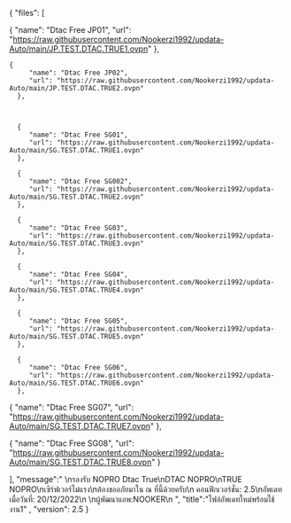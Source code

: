 {
   "files": [   

{
         "name": "Dtac​ Free JP01",
         "url": "https://raw.githubusercontent.com/Nookerzi1992/updata-Auto/main/JP.TEST.DTAC.TRUE1.ovpn"
      },
      
    {
         "name": "Dtac​ Free JP02",
         "url": "https://raw.githubusercontent.com/Nookerzi1992/updata-Auto/main/JP.TEST.DTAC.TRUE2.ovpn"
      },  


      
      {
         "name": "Dtac Free​ SG01",
         "url": "https://raw.githubusercontent.com/Nookerzi1992/updata-Auto/main/SG.TEST.DTAC.TRUE1.ovpn" 
      },
      
      {
         "name": "Dtac Free​ SG002",
         "url": "https://raw.githubusercontent.com/Nookerzi1992/updata-Auto/main/SG.TEST.DTAC.TRUE2.ovpn" 
      },
      
      {
         "name": "Dtac Free​ SG03",
         "url": "https://raw.githubusercontent.com/Nookerzi1992/updata-Auto/main/SG.TEST.DTAC.TRUE3.ovpn" 
      },
      
      {
         "name": "Dtac Free​ SG04",
         "url": "https://raw.githubusercontent.com/Nookerzi1992/updata-Auto/main/SG.TEST.DTAC.TRUE4.ovpn"
      },
      
      {
         "name": "Dtac Free​ SG05",
         "url": "https://raw.githubusercontent.com/Nookerzi1992/updata-Auto/main/SG.TEST.DTAC.TRUE5.ovpn"
      },
      
      {
         "name": "Dtac Free​ SG06",
         "url": "https://raw.githubusercontent.com/Nookerzi1992/updata-Auto/main/SG.TEST.DTAC.TRUE6.ovpn"
      },
      
{
         "name": "Dtac Free​ SG07",
         "url": "https://raw.githubusercontent.com/Nookerzi1992/updata-Auto/main/SG.TEST.DTAC.TRUE7.ovpn"
      },
      
 
{
         "name": "Dtac Free​ SG08",
         "url": "https://raw.githubusercontent.com/Nookerzi1992/updata-Auto/main/SG.TEST.DTAC.TRUE8.ovpn"
      }

     

   ],
"message":" \nรองรับ NOPRO Dtac  True​\n​DTAC​ NOPRO\n​TRUE​ NOPRO\nเซิร์ฟเวอร์ไม่แรง\nต้องขออภัยมาใน ณ ที่นี้ด้วยครับ\n คอนฟิกเวอร์ชั่น: 2.5\nอัพเดทเมื่อวันที่: 20/12/2022\n \nผู้พัฒนาแอพ:NOOKER\n  ",
   "title":"ไฟล์อัพเดทใหม่พร้อมใช้งาน1" ,
   "version": 2.5
}
